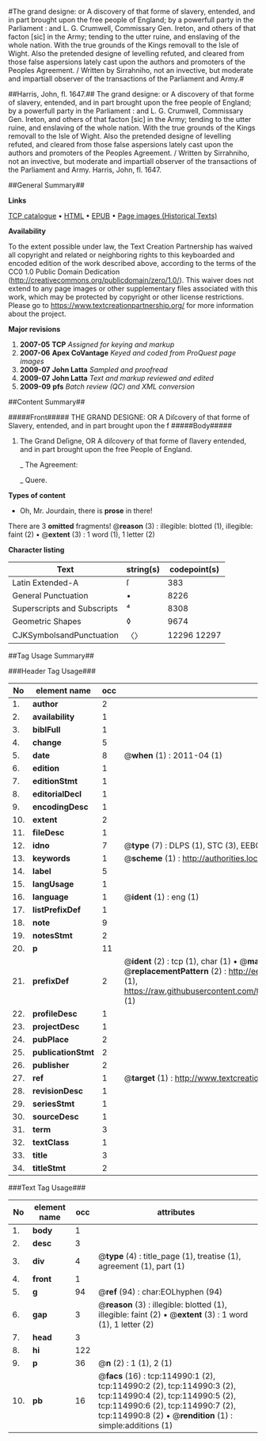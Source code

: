 #The grand designe: or A discovery of that forme of slavery, entended, and in part brought upon the free people of England; by a powerfull party in the Parliament : and L. G. Crumwell, Commissary Gen. Ireton, and others of that facton [sic] in the Army; tending to the utter ruine, and enslaving of the whole nation. With the true grounds of the Kings removall to the Isle of Wight. Also the pretended designe of levelling refuted, and cleared from those false aspersions lately cast upon the authors and promoters of the Peoples Agreement. / Written by Sirrahniho, not an invective, but moderate and impartiall observer of the transactions of the Parliament and Army.#

##Harris, John, fl. 1647.##
The grand designe: or A discovery of that forme of slavery, entended, and in part brought upon the free people of England; by a powerfull party in the Parliament : and L. G. Crumwell, Commissary Gen. Ireton, and others of that facton [sic] in the Army; tending to the utter ruine, and enslaving of the whole nation. With the true grounds of the Kings removall to the Isle of Wight. Also the pretended designe of levelling refuted, and cleared from those false aspersions lately cast upon the authors and promoters of the Peoples Agreement. / Written by Sirrahniho, not an invective, but moderate and impartiall observer of the transactions of the Parliament and Army.
Harris, John, fl. 1647.

##General Summary##

**Links**

[TCP catalogue](http://www.ota.ox.ac.uk/tcp/)  • 
[HTML](http://tei.it.ox.ac.uk/tcp/Texts-HTML/free/A87/A87145.html)  • 
[EPUB](http://tei.it.ox.ac.uk/tcp/Texts-EPUB/free/A87/A87145.epub) • 
[Page images (Historical Texts)](https://historicaltexts.jisc.ac.uk/eebo-99862813e)

**Availability**

To the extent possible under law, the Text Creation Partnership has waived all copyright and related or neighboring rights to this keyboarded and encoded edition of the work described above, according to the terms of the CC0 1.0 Public Domain Dedication (http://creativecommons.org/publicdomain/zero/1.0/). This waiver does not extend to any page images or other supplementary files associated with this work, which may be protected by copyright or other license restrictions. Please go to https://www.textcreationpartnership.org/ for more information about the project.

**Major revisions**

1. __2007-05__ __TCP__ *Assigned for keying and markup*
1. __2007-06__ __Apex CoVantage__ *Keyed and coded from ProQuest page images*
1. __2009-07__ __John Latta__ *Sampled and proofread*
1. __2009-07__ __John Latta__ *Text and markup reviewed and edited*
1. __2009-09__ __pfs__ *Batch review (QC) and XML conversion*

##Content Summary##

#####Front#####
THE GRAND DESIGNE: OR A Diſcovery of that forme of Slavery, entended, and in part brought upon the f
#####Body#####

1. The Grand Deſigne, OR A diſcovery of that forme of ſlavery entended, and in part brought upon the free People of England.

    _ The Agreement:

    _ Quere.

**Types of content**

  * Oh, Mr. Jourdain, there is **prose** in there!

There are 3 **omitted** fragments! 
 @__reason__ (3) : illegible: blotted (1), illegible: faint (2)  •  @__extent__ (3) : 1 word (1), 1 letter (2)

**Character listing**


|Text|string(s)|codepoint(s)|
|---|---|---|
|Latin Extended-A|ſ|383|
|General Punctuation|•|8226|
|Superscripts             and Subscripts|⁴|8308|
|Geometric Shapes|◊|9674|
|CJKSymbolsandPunctuation|〈〉|12296 12297|

##Tag Usage Summary##

###Header Tag Usage###

|No|element name|occ|attributes|
|---|---|---|---|
|1.|__author__|2||
|2.|__availability__|1||
|3.|__biblFull__|1||
|4.|__change__|5||
|5.|__date__|8| @__when__ (1) : 2011-04 (1)|
|6.|__edition__|1||
|7.|__editionStmt__|1||
|8.|__editorialDecl__|1||
|9.|__encodingDesc__|1||
|10.|__extent__|2||
|11.|__fileDesc__|1||
|12.|__idno__|7| @__type__ (7) : DLPS (1), STC (3), EEBO-CITATION (1), PROQUEST (1), VID (1)|
|13.|__keywords__|1| @__scheme__ (1) : http://authorities.loc.gov/ (1)|
|14.|__label__|5||
|15.|__langUsage__|1||
|16.|__language__|1| @__ident__ (1) : eng (1)|
|17.|__listPrefixDef__|1||
|18.|__note__|9||
|19.|__notesStmt__|2||
|20.|__p__|11||
|21.|__prefixDef__|2| @__ident__ (2) : tcp (1), char (1)  •  @__matchPattern__ (2) : ([0-9\-]+):([0-9IVX]+) (1), (.+) (1)  •  @__replacementPattern__ (2) : http://eebo.chadwyck.com/downloadtiff?vid=$1&page=$2 (1), https://raw.githubusercontent.com/textcreationpartnership/Texts/master/tcpchars.xml#$1 (1)|
|22.|__profileDesc__|1||
|23.|__projectDesc__|1||
|24.|__pubPlace__|2||
|25.|__publicationStmt__|2||
|26.|__publisher__|2||
|27.|__ref__|1| @__target__ (1) : http://www.textcreationpartnership.org/docs/. (1)|
|28.|__revisionDesc__|1||
|29.|__seriesStmt__|1||
|30.|__sourceDesc__|1||
|31.|__term__|3||
|32.|__textClass__|1||
|33.|__title__|3||
|34.|__titleStmt__|2||


###Text Tag Usage###

|No|element name|occ|attributes|
|---|---|---|---|
|1.|__body__|1||
|2.|__desc__|3||
|3.|__div__|4| @__type__ (4) : title_page (1), treatise (1), agreement (1), part (1)|
|4.|__front__|1||
|5.|__g__|94| @__ref__ (94) : char:EOLhyphen (94)|
|6.|__gap__|3| @__reason__ (3) : illegible: blotted (1), illegible: faint (2)  •  @__extent__ (3) : 1 word (1), 1 letter (2)|
|7.|__head__|3||
|8.|__hi__|122||
|9.|__p__|36| @__n__ (2) : 1 (1), 2 (1)|
|10.|__pb__|16| @__facs__ (16) : tcp:114990:1 (2), tcp:114990:2 (2), tcp:114990:3 (2), tcp:114990:4 (2), tcp:114990:5 (2), tcp:114990:6 (2), tcp:114990:7 (2), tcp:114990:8 (2)  •  @__rendition__ (1) : simple:additions (1)|
